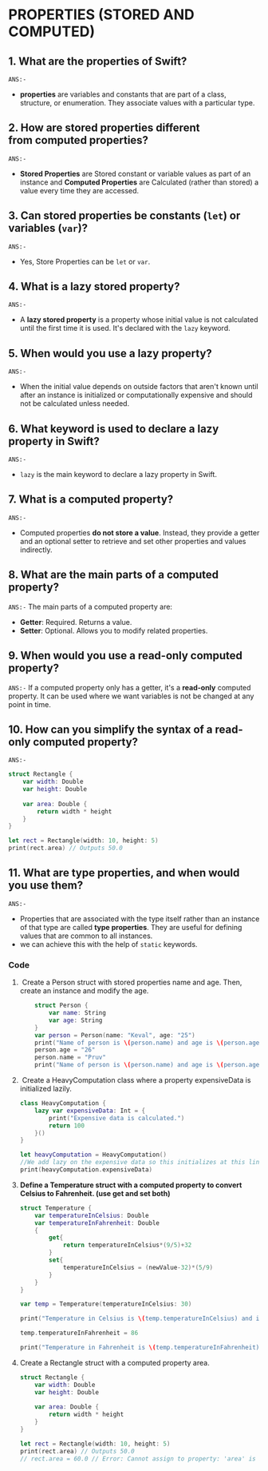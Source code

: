 # PROPERTIES (STORED AND COMPUTED)

## 1. What are the properties of Swift?

`ANS:-`

- **properties** are variables and constants that are part of a class, structure, or enumeration. They associate values with a particular type.

## 2. How are **stored properties** different from **computed properties**?

`ANS:-`

- **Stored Properties** are Stored constant or variable values as part of an instance and **Computed Properties** are Calculated (rather than stored) a value every time they are accessed.

## 3. Can stored properties be constants (`let`) or variables (`var`)?

`ANS:-`

- Yes, Store Properties can be `let` or `var`.

## 4. What is a **lazy stored property**?

`ANS:-`

- A **lazy stored property** is a property whose initial value is not calculated until the first time it is used. It's declared with the `lazy` keyword.

## 5. When would you use a lazy property?

`ANS:-`

- When the initial value depends on outside factors that aren't known until after an instance is initialized or computationally expensive and should not be calculated unless needed.

## 6. What keyword is used to declare a lazy property in Swift?

`ANS:-`

- `lazy` is the main keyword to declare a lazy property in Swift.

## 7. What is a **computed property**?

`ANS:-`

- Computed properties **do not store a value**. Instead, they provide a getter and an optional setter to retrieve and set other properties and values indirectly.

## 8. What are the main parts of a computed property?

`ANS:-`
The main parts of a computed property are:

- **Getter**: Required. Returns a value.
- **Setter**: Optional. Allows you to modify related properties.

## 9. When would you use a **read-only computed property**?

`ANS:-`
If a computed property only has a getter, it's a **read-only** computed property. It can be used where we want variables is not be changed at any point in time.

## 10. How can you simplify the syntax of a read-only computed property?

`ANS:-`

``` swift
struct Rectangle {
    var width: Double
    var height: Double
    
    var area: Double {
        return width * height
    }
}

let rect = Rectangle(width: 10, height: 5)
print(rect.area) // Outputs 50.0
```

## 11. What are **type properties**, and when would you use them?

`ANS:-`

- Properties that are associated with the type itself rather than an instance of that type are called **type properties**. They are useful for defining values that are common to all instances.
- we can achieve this with the help of `static` keywords.

### Code

1.  Create a Person struct with stored properties name and age. Then, create an instance and modify the age.

    ``` swift
        struct Person {
            var name: String
            var age: String
        }
        var person = Person(name: "Keval", age: "25")
        print("Name of person is \(person.name) and age is \(person.age). It is before change.")
        person.age = "26"
        person.name = "Pruv"
        print("Name of person is \(person.name) and age is \(person.age). It is after change.")
    ```

2.  Create a HeavyComputation class where a property expensiveData is initialized lazily.

    ``` swift
    class HeavyComputation {
        lazy var expensiveData: Int = {
            print("Expensive data is calculated.")
            return 100
        }()
    }

    let heavyComputation = HeavyComputation()
    //We add lazy on the expensive data so this initializes at this line.
    print(heavyComputation.expensiveData)

    ```

3. **Define a Temperature struct with a computed property to convert Celsius to Fahrenheit. (use get and set both)**

    ``` swift
    struct Temperature {
        var temperatureInCelsius: Double
        var temperatureInFahrenheit: Double
        {
            get{
                return temperatureInCelsius*(9/5)+32
            }
            set{
                temperatureInCelsius = (newValue-32)*(5/9)
            }
        }
    }

    var temp = Temperature(temperatureInCelsius: 30)

    print("Temperature in Celsius is \(temp.temperatureInCelsius) and in Fahrenheit is \(temp.temperatureInFahrenheit)")

    temp.temperatureInFahrenheit = 86

    print("Temperature in Fahrenheit is \(temp.temperatureInFahrenheit) and in Celsius is \(temp.temperatureInCelsius)")

    ```

4. Create a Rectangle struct with a computed property area.

    ``` swift
    struct Rectangle {
        var width: Double
        var height: Double
        
        var area: Double {
            return width * height
        }
    }

    let rect = Rectangle(width: 10, height: 5)
    print(rect.area) // Outputs 50.0
    // rect.area = 60.0 // Error: Cannot assign to property: 'area' is a get-only property
    ```
